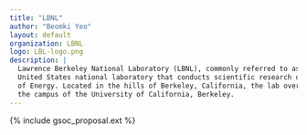 ```yaml
---
title: "LBNL"
author: "Beomki Yeo"
layout: default
organization: LBNL
logo: LBL-logo.png
description: |
  Lawrence Berkeley National Laboratory (LBNL), commonly referred to as Berkeley Lab, is a 
  United States national laboratory that conducts scientific research on behalf of the Department 
  of Energy. Located in the hills of Berkeley, California, the lab overlooks 
  the campus of the University of California, Berkeley.
---
```


{% include gsoc_proposal.ext %}
